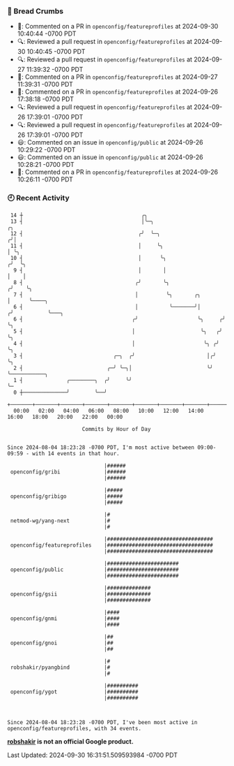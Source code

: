 ### 🍞 Bread Crumbs

 * 💬: Commented on a PR in  `openconfig/featureprofiles` at 2024-09-30 10:40:44 -0700 PDT
 * 🔍: Reviewed a pull request in  `openconfig/featureprofiles` at 2024-09-30 10:40:45 -0700 PDT
 * 🔍: Reviewed a pull request in  `openconfig/featureprofiles` at 2024-09-27 11:39:32 -0700 PDT
 * 💬: Commented on a PR in  `openconfig/featureprofiles` at 2024-09-27 11:39:31 -0700 PDT
 * 💬: Commented on a PR in  `openconfig/featureprofiles` at 2024-09-26 17:38:18 -0700 PDT
 * 🔍: Reviewed a pull request in  `openconfig/featureprofiles` at 2024-09-26 17:39:01 -0700 PDT
 * 🔍: Reviewed a pull request in  `openconfig/featureprofiles` at 2024-09-26 17:39:01 -0700 PDT
 * 😃: Commented on an issue in `openconfig/public` at 2024-09-26 10:29:22 -0700 PDT
 * 😃: Commented on an issue in `openconfig/public` at 2024-09-26 10:28:21 -0700 PDT
 * 💬: Commented on a PR in  `openconfig/featureprofiles` at 2024-09-26 10:26:11 -0700 PDT

### 🕘 Recent Activity
```
 14 ┼                                      ╭╮
 13 ┤                                      │╰─╮                          ╭╮
 12 ┤                                     ╭╯  ╰─╮                       ╭╯│
 11 ┤                                     │     ╰╮                      │ ╰╮
 10 ┤                                     │      ╰╮                    ╭╯  ╰╮
  9 ┤                                     │       │                    │    │
  8 ┤                                    ╭╯       ╰╮                  ╭╯    ╰╮
  7 ┤                                    │         ╰╮       ╭╮        │      ╰────╮
  6 ┤                                    │          ╰───────╯│       ╭╯           ╰───╮
  6 ┤                                   ╭╯                   ╰╮     ╭╯                ╰╮
  5 ┤                                   │                     ╰╮   ╭╯                  ╰╮
  4 ┤                                   │                      ╰╮ ╭╯                    ╰╮
  3 ┤                             ╭─╮  ╭╯                       │╭╯                      ╰╮
  2 ┤                           ╭─╯ ╰─╮│                        ╰╯                        ╰───────────╮
  1 ┤              ╭────────╮  ╭╯     ╰╯                                                              ╰─
  0 ┼──────────────╯        ╰──╯
    +───────+───────+───────+───────+───────+───────+───────+───────+───────+───────+───────+───────+────
  00:00   02:00   04:00   06:00   08:00   10:00   12:00   14:00   16:00   18:00   20:00   22:00   00:00   

						Commits by Hour of Day


Since 2024-08-04 18:23:28 -0700 PDT, I'm most active between 09:00-09:59 - with 14 events in that hour.

```



```
                               |######
 openconfig/gribi              |######
                               |######

                               |#####
 openconfig/gribigo            |#####
                               |#####

                               |#
 netmod-wg/yang-next           |#
                               |#

                               |##################################
 openconfig/featureprofiles    |##################################
                               |##################################

                               |#######################
 openconfig/public             |#######################
                               |#######################

                               |##############
 openconfig/gsii               |##############
                               |##############

                               |####
 openconfig/gnmi               |####
                               |####

                               |##
 openconfig/gnoi               |##
                               |##

                               |#
 robshakir/pyangbind           |#
                               |#

                               |##########
 openconfig/ygot               |##########
                               |##########



Since 2024-08-04 18:23:28 -0700 PDT, I've been most active in openconfig/featureprofiles, with 34 events.

```
**[robshakir](mailto:robjs@google.com) is not an official Google product.**  


Last Updated: 2024-09-30 16:31:51.509593984 -0700 PDT

